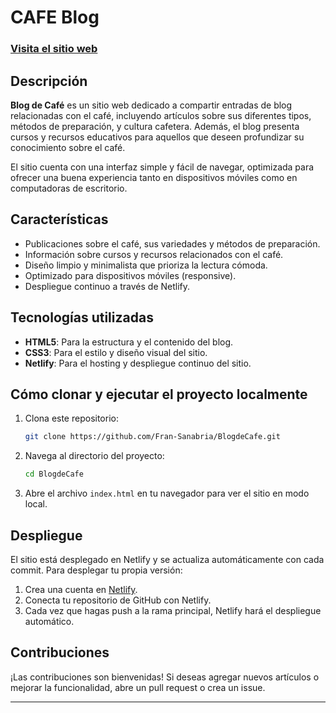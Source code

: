 # CAFE Blog

### [Visita el sitio web](https://caafeblogg.netlify.app/)

## Descripción

**Blog de Café** es un sitio web dedicado a compartir entradas de blog relacionadas con el café, incluyendo artículos sobre sus diferentes tipos, métodos de preparación, y cultura cafetera. Además, el blog presenta cursos y recursos educativos para aquellos que deseen profundizar su conocimiento sobre el café.

El sitio cuenta con una interfaz simple y fácil de navegar, optimizada para ofrecer una buena experiencia tanto en dispositivos móviles como en computadoras de escritorio.

## Características

- Publicaciones sobre el café, sus variedades y métodos de preparación.
- Información sobre cursos y recursos relacionados con el café.
- Diseño limpio y minimalista que prioriza la lectura cómoda.
- Optimizado para dispositivos móviles (responsive).
- Despliegue continuo a través de Netlify.

## Tecnologías utilizadas

- **HTML5**: Para la estructura y el contenido del blog.
- **CSS3**: Para el estilo y diseño visual del sitio.
- **Netlify**: Para el hosting y despliegue continuo del sitio.

## Cómo clonar y ejecutar el proyecto localmente

1. Clona este repositorio:

   ```bash
   git clone https://github.com/Fran-Sanabria/BlogdeCafe.git
   ```

2. Navega al directorio del proyecto:

   ```bash
   cd BlogdeCafe
   ```

3. Abre el archivo `index.html` en tu navegador para ver el sitio en modo local.

## Despliegue

El sitio está desplegado en Netlify y se actualiza automáticamente con cada commit. Para desplegar tu propia versión:

1. Crea una cuenta en [Netlify](https://netlify.com).
2. Conecta tu repositorio de GitHub con Netlify.
3. Cada vez que hagas push a la rama principal, Netlify hará el despliegue automático.

## Contribuciones

¡Las contribuciones son bienvenidas! Si deseas agregar nuevos artículos o mejorar la funcionalidad, abre un pull request o crea un issue.

---
